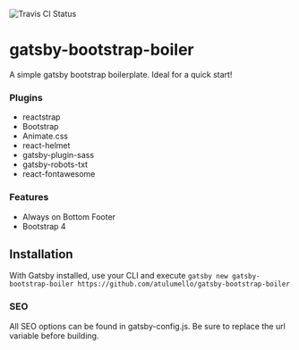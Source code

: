 ![Travis CI Status](https://api.travis-ci.com/atulumello/gatsby-bootstrap-boiler.svg?branch=master&status=passed)
# gatsby-bootstrap-boiler
A simple gatsby bootstrap boilerplate. Ideal for a quick start!

### Plugins
* reactstrap
* Bootstrap
* Animate.css
* react-helmet
* gatsby-plugin-sass
* gatsby-robots-txt
* react-fontawesome

### Features
* Always on Bottom Footer
* Bootstrap 4

## Installation 
With Gatsby installed, use your CLI and execute ```gatsby new gatsby-bootstrap-boiler https://github.com/atulumello/gatsby-bootstrap-boiler```

### SEO
All SEO options can be found in gatsby-config.js. Be sure to replace the url variable before building.

